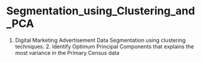 # Segmentation_using_Clustering_and_PCA
1. Digital Marketing Advertisement Data Segmentation using clustering techniques. 2. Identify Optimum Principal Components that explains the most variance in the Primary Census data
